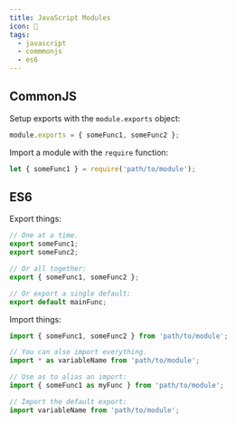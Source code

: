 ```yaml
---
title: JavaScript Modules
icon: 🥜
tags:
  - javascript
  - commmonjs
  - es6
---
```


## CommonJS

Setup exports with the `module.exports` object:

```js
module.exports = { someFunc1, someFunc2 };
```

Import a module with the `require` function:

```js
let { someFunc1 } = require('path/to/module');
```

## ES6

Export things:

```js
// One at a time.
export someFunc1;
export someFunc2;

// Or all together:
export { someFunc1, someFunc2 };

// Or export a single default:
export default mainFunc;
```

Import things:

```js
import { someFunc1, someFunc2 } from 'path/to/module';

// You can also import everything.
import * as variableName from 'path/to/module';

// Use as to alias an import:
import { someFunc1 as myFunc } from 'path/to/module';

// Import the default export:
import variableName from 'path/to/module';
```

